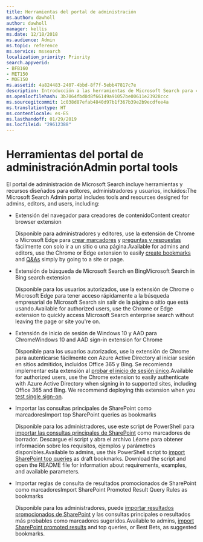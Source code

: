 ```yaml
---
title: Herramientas del portal de administración
ms.author: dawholl
author: dawholl
manager: kellis
ms.date: 12/18/2018
ms.audience: Admin
ms.topic: reference
ms.service: mssearch
localization_priority: Priority
search.appverid:
- BFB160
- MET150
- MOE150
ms.assetid: 4a824483-2407-4bbd-8f7f-5ebb47817c7e
description: Introducción a las herramientas de Microsoft Search para crear e importar resultados, iniciar sesión automáticamente y buscar desde cualquier lugar
ms.openlocfilehash: 3b7064fbd0d8f66149a91057be00611e23928ccc
ms.sourcegitcommit: 1c038d87efab4840d97b1f367b39e2b9ecdfee4a
ms.translationtype: HT
ms.contentlocale: es-ES
ms.lasthandoff: 01/29/2019
ms.locfileid: "29612388"
---
```

# <a name="admin-portal-tools"></a><span data-ttu-id="78733-103">Herramientas del portal de administración</span><span class="sxs-lookup"><span data-stu-id="78733-103">Admin portal tools</span></span>

<span data-ttu-id="78733-104">El portal de administración de Microsoft Search incluye herramientas y recursos diseñados para editores, administradores y usuarios, incluidos:</span><span class="sxs-lookup"><span data-stu-id="78733-104">The Microsoft Search Admin portal includes tools and resources designed for admins, editors, and users, including:</span></span>
  
- <span data-ttu-id="78733-105">Extensión del navegador para creadores de contenido</span><span class="sxs-lookup"><span data-stu-id="78733-105">Content creator browser extension</span></span>
    
    <span data-ttu-id="78733-106">Disponible para administradores y editores, use la extensión de Chrome o Microsoft Edge para [crear marcadores](create-bookmarks.md) y [preguntas y respuestas](create-qas.md) fácilmente con solo ir a un sitio o una página.</span><span class="sxs-lookup"><span data-stu-id="78733-106">Available for admins and editors, use the Chrome or Edge extension to easily [create bookmarks](create-bookmarks.md) and [Q&As](create-qas.md) simply by going to a site or page.</span></span> 
    
- <span data-ttu-id="78733-107">Extensión de búsqueda de Microsoft Search en Bing</span><span class="sxs-lookup"><span data-stu-id="78733-107">Microsoft Search in Bing search extension</span></span>
    
    <span data-ttu-id="78733-108">Disponible para los usuarios autorizados, use la extensión de Chrome o Microsoft Edge para tener acceso rápidamente a la búsqueda empresarial de Microsoft Search sin salir de la página o sitio que está usando.</span><span class="sxs-lookup"><span data-stu-id="78733-108">Available for authorized users, use the Chrome or Edge extension to quickly access Microsoft Search enterprise search without leaving the page or site you're on.</span></span>
    
- <span data-ttu-id="78733-109">Extensión de inicio de sesión de Windows 10 y AAD para Chrome</span><span class="sxs-lookup"><span data-stu-id="78733-109">Windows 10 and AAD sign-in extension for Chrome</span></span>
    
    <span data-ttu-id="78733-p101">Disponible para los usuarios autorizados, use la extensión de Chrome para autenticarse fácilmente con Azure Active Directory al iniciar sesión en sitios admitidos, incluidos Office 365 y Bing. Se recomienda implementar esta extensión al [probar el inicio de sesión único](test-single-sign-on.md).</span><span class="sxs-lookup"><span data-stu-id="78733-p101">Available for authorized users, use the Chrome extension to easily authenticate with Azure Active Directory when signing in to supported sites, including Office 365 and Bing. We recommend deploying this extension when you [test single sign-on](test-single-sign-on.md).</span></span>
    
- <span data-ttu-id="78733-112">Importar las consultas principales de SharePoint como marcadores</span><span class="sxs-lookup"><span data-stu-id="78733-112">Import top SharePoint queries as bookmarks</span></span>
    
    <span data-ttu-id="78733-p102">Disponible para los administradores, use este script de PowerShell para [importar las consultas principales de SharePoint](import-sharepoint-promoted-results-and-top-queries.md) como marcadores de borrador. Descargue el script y abra el archivo Léame para obtener información sobre los requisitos, ejemplos y parámetros disponibles.</span><span class="sxs-lookup"><span data-stu-id="78733-p102">Available to admins, use this PowerShell script to [import SharePoint top queries](import-sharepoint-promoted-results-and-top-queries.md) as draft bookmarks. Download the script and open the README file for information about requirements, examples, and available parameters.</span></span> 
    
- <span data-ttu-id="78733-115">Importar reglas de consulta de resultados promocionados de SharePoint como marcadores</span><span class="sxs-lookup"><span data-stu-id="78733-115">Import SharePoint Promoted Result Query Rules as bookmarks</span></span>
    
    <span data-ttu-id="78733-116">Disponible para los administradores, puede [importar resultados promocionados de SharePoint](import-sharepoint-promoted-results-and-top-queries.md) y las consultas principales o resultados más probables como marcadores sugeridos.</span><span class="sxs-lookup"><span data-stu-id="78733-116">Available to admins, [import SharePoint promoted results](import-sharepoint-promoted-results-and-top-queries.md) and top queries, or Best Bets, as suggested bookmarks.</span></span> 

  

